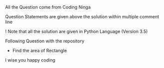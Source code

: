 All the Question come from Coding Ninga

Question Statements are given above the solution within multiple comment line 

! Note that all the solution are given in Python Language (Version 3.5)

Following Question with the repository 

* Find the area of Rectangle 


I wise you happy coding 
